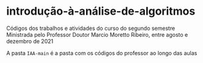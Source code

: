 # introdução-à-análise-de-algoritmos

Códigos dos trabalhos e atividades do curso do segundo semestre
Ministrada pelo Professor Doutor Marcio Moretto Ribeiro, entre agosto e dezembro de 2021

A pasta `IAA-main` é a pasta com os códigos do professor ao longo das aulas